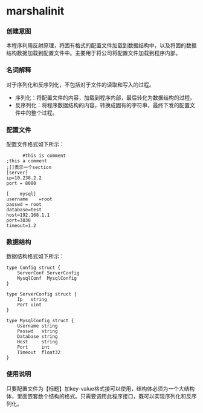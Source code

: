 # marshalinit   

### 创建意图        
本程序利用反射原理，将固有格式的配置文件加载到数据结构中，以及将固的数据结构数据加载到配置文件中。主要用于将公司将配置文件加载到程序内部。         

### 名词解释    
对于序列化和反序列化，不包括对于文件的读取和写入的过程。    
* 序列化：将配置文件的内容，加载到程序内部，最后转化为数据结构的过程。    
* 反序列化：将程序数据结构的内容，转换成固有的字符串，最终下发的配置文件中的整个过程。    

### 配置文件    
配置文件格式如下所示：    
```
      #this is comment
;this a comment
;[]表示一个section
[server]
ip=10.238.2.2
port = 8080

[    mysql]
username    =root
passwd = root
database=test
host=192.168.1.1
port=3838 
timeout=1.2
``` 

### 数据结构
数据结构格式如下所示：    
```
type Config struct {
	ServerConf ServerConfig
	MysqlConf  MysqlConfig 
}

type ServerConfig struct {
	Ip   string
	Port uint
}

type MysqlConfig struct {
	Username string 
	Passwd   string
	Database string
	Host     string
	Port     int   
	Timeout  float32
}
```

### 使用说明    
只要配置文件为【标题】加key-value格式接可以使用，结构体必须为一个大结构体，里面嵌套数个结构的格式。只需要调用此程序接口，既可以实现序列化和反序列化。      